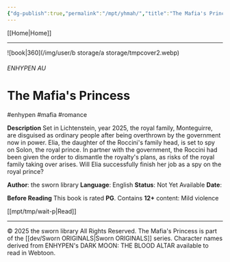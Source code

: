 ```yaml
---
{"dg-publish":true,"permalink":"/mpt/yhmah/","title":"The Mafia's Princess"}
---
```


[[Home\|Home]] 

***
 
![book|360](/img/user/b storage/a storage/tmpcover2.webp)
###### ENHYPEN AU
# The Mafia's Princess
#enhypen #mafia #romance 

**Description**
Set in Lichtenstein, year 2025, the royal family, Monteguirre, are disguised as ordinary people after being overthrown by the government now in power.
Elia, the daughter of the Roccini's family head, is set to spy on Solon, the royal prince. In partner with the government, the Roccini had been given the order to dismantle the royalty's plans, as risks of the royal family taking over arises. Will Elia successfully finish her job as a spy on the royal prince?

**Author**: the sworn library
**Language**: English
**Status**: Not Yet Available
**Date**: 

**Before Reading**
This book is rated **PG**.
Contains **12+** content:
Mild violence

[[mpt/tmp/wait-p\|Read]]

***
© 2025 the sworn library
All Rights Reserved.
The Mafia's Princess is part of the [[dev/Sworn ORIGINALS\|Sworn ORIGINALS]] series.
Character names derived from ENHYPEN's DARK MOON: THE BLOOD ALTAR available to read in Webtoon.
